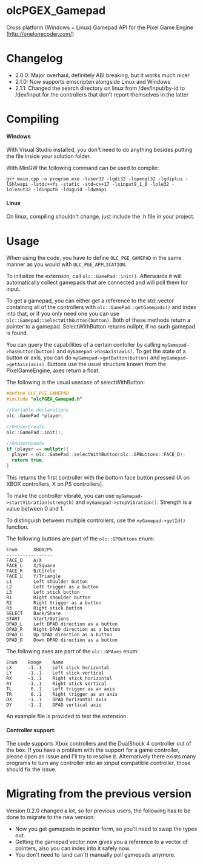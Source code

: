 # olcPGEX\_Gamepad
Cross platform (Windows + Linux) Gamepad API for the Pixel Game Engine (http://onelonecoder.com/)

# Changelog

- 2.0.0: Major overhaul, definitely ABI breaking, but it works much nicer
- 2.1.0: Now supports emscripten alongside Linux and Windows
- 2.1.1: Changed the search directory on linux from /dev/input/by-id to
  /dev/input for the controllers that don't report themselves in the latter

# Compiling

#### Windows
With Visual Studio installed, you don't need to do anything besides putting the file inside your solution folder.

With MinGW the following command can be used to compile:

```
g++ main.cpp -o program.exe -luser32 -lgdi32 -lopengl32 -lgdiplus -lShlwapi -lstdc++fs -static -std=c++17 -lxinput9_1_0 -lole32 -loleaut32 -ldinput8 -ldxguid -ldwmapi
```

#### Linux
On linux, compiling shouldn't change, just include the .h file in your project.

# Usage
When using the code, you have to define `OLC_PGE_GAMEPAD` in the same manner as you would with `OLC_PGE_APPLICATION`.

To initialize the extension, call `olc::GamePad::init()`. Afterwards it will automatically collect gamepads that are connected and will poll them for input.

To get a gamepad, you can either get a reference to the std::vector containing all of the controllers with `olc::GamePad::getGamepads()` and index into that, or if you only need one you can use
`olc::Gamepad::selectWithButton(button)`. Both of these methods return a pointer to a gamepad. SelectWithButton returns nullptr, if no such gamepad is found.

You can query the capabilities of a certain contoller by calling `myGamepad->hasButton(button)` and `myGamepad->hasAxis(axis)`. To get the state of a button or axis, you can do `myGamepad->getButton(button)`
and `myGamepad->getAxis(axis)`. Buttons use the usual structure known from the PixelGameEngine, axes return a float.

The following is the usual usecase of selectWithButton:
```cpp
#define OLC_PGE_GAMEPAD
#include "olcPGEX_Gamepad.h"

//Variable declarations
olc::GamePad *player;

//OnUserCreate
olc::GamePad::init();

//OnUserUpdate
if (player == nullptr){
  player = olc::GamePad::selectWithButton(olc::GPButtons::FACE_D);
  return true;
}
```
This returns the first controller with the bottom face button pressed (A on XBOX controllers, X on PS controllers).

To make the controller vibrate, you can use `myGamepad->startVibration(strength)` and `myGamepad->stopVibration()`. Strength is a value between 0 and 1.

To distinguish between multiple controllers, use the `myGamepad->getId()` function.

The following buttons are part of the `olc::GPButtons` enum:
```
Enum      XBOX/PS
-----------------
FACE_D    A/X
FACE_L    X/Square
FACE_R    B/Circle
FACE_U    Y/Triangle
L1        Left shoulder button
L2        Left trigger as a button
L3        Left stick button
R1        Right shoulder button
R2        Right trigger as a button
R3        Right stick button
SELECT    Back/Share
START     Start/Options
DPAD_L    Left DPAD direction as a button
DPAD_R    Right DPAD direction as a button
DPAD_U    Up DPAD direction as a button
DPAD_D    Down DPAD direction as a button
```
The following axes are part of the `olc::GPAxes` enum:
```
Enum    Range    Name
LX      -1..1    Left stick horizontal
LY      -1..1    Left stick vertical
RX      -1..1    Right stick horizontal
RY      -1..1    Right stick vertical
TL       0..1    Left trigger as an axis
TR       0..1    Right trigger as an axis
DX      -1..1    DPAD horizontal axis
DY      -1..1    DPAD vertical axis
```

An example file is provided to test the extension.

#### Controller support:
The code supports Xbox controllers and the DualShock 4 controller out of the box. If you have a problem with the support for a game controller, please open an issue and I'll try to resolve it. Alternatively there exists many programs to turn any controller into an xinput compatible controller, those should fix the issue.

# Migrating from the previous version
Version 0.2.0 changed a lot, so for previous users, the following has to be done to migrate to the new version:

- Now you get gamepads in pointer form, so you'll need to swap the types out.
- Getting the gamepad vector now gives you a reference to a vector of pointers, also you can index into it safely now.
- You don't need to (and can't) manually poll gamepads anymore.
